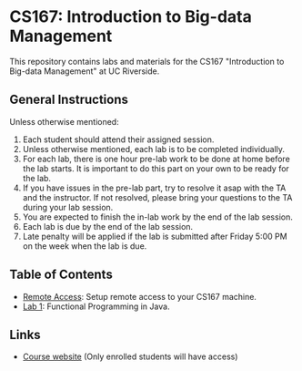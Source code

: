 # CS167: Introduction to Big-data Management
This repository contains labs and materials for the CS167 "Introduction to Big-data Management" at UC Riverside.

## General Instructions
Unless otherwise mentioned:

1. Each student should attend their assigned session.
2. Unless otherwise mentioned, each lab is to be completed individually.
3. For each lab, there is one hour pre-lab work to be done at home before the lab starts. It is important to do this part on your own to be ready for the lab.
4. If you have issues in the pre-lab part, try to resolve it asap with the TA and the instructor. If not resolved, please bring your questions to the TA during your lab session.
5. You are expected to finish the in-lab work by the end of the lab session.
6. Each lab is due by the end of the lab session.
7. Late penalty will be applied if the lab is submitted after Friday 5:00 PM on the week when the lab is due.

## Table of Contents

* [Remote Access](remote-access.md): Setup remote access to your CS167 machine.
* [Lab 1](Labs/Lab1/CS167-Lab1.md): Functional Programming in Java.
<!--* [Lab 2](Labs/Lab2/CS167-Lab2.md): Hadoop Distributed File System.
//* [Lab 3](Labs/Lab3/CS167-Lab3.md): Hadoop Cluster and Read Procedure.
//* [Lab 4](Labs/Lab4/CS167-Lab4.md): Hadoop MapReduce programming.
//* [Lab 5](Labs/Lab5/CS167-Lab5.md): Spark Filter and Aggregation programming.
#* [Lab 6](Labs/Lab6/CS167-Lab6.md): Scala and SparkSQL programming. -->

## Links
* [Course website](https://elearn.ucr.edu/courses/166244) (Only enrolled students will have access)
